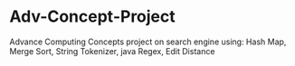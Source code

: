 # Adv-Concept-Project
Advance Computing Concepts project on search engine using: Hash Map, Merge Sort, String Tokenizer, java Regex, Edit Distance
